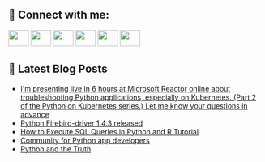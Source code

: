 ## 🔎 Connect with me:
[<img height="32" width="40" src="https://cdn.jsdelivr.net/npm/simple-icons@v5/icons/telegram.svg" />](https://t.me/bullbesh)
[<img height="32" width="40" src="https://cdn.jsdelivr.net/npm/simple-icons@v5/icons/vk.svg" />](https://vk.com/bullbesh)
[<img height="32" width="40" src="https://cdn.jsdelivr.net/npm/simple-icons@v5/icons/twitter.svg" />](https://twitter.com/bullbesh1)
[<img height="32" width="40" src="https://cdn.jsdelivr.net/npm/simple-icons@v5/icons/instagram.svg" />](https://www.instagram.com/bullbesh)
[<img height="32" width="40" src="https://cdn.jsdelivr.net/npm/simple-icons@v5/icons/reddit.svg" />](https://www.reddit.com/user/bullbesh)
[<img height="32" width="40" src="https://cdn.jsdelivr.net/npm/simple-icons@v5/icons/youtube.svg" />](https://www.youtube.com/channel/UCtfjRs6uzgq5mfm8S06WTcg)

## 📕 Latest Blog Posts
<!-- BLOG-POST-LIST:START -->
- [I&#39;m presenting live in 6 hours at Microsoft Reactor online about troubleshooting Python applications, especially on Kubernetes. &lpar;Part 2 of the Python on Kubernetes series.&rpar; Let me know your questions in advance](https://www.reddit.com/r/Python/comments/twpt1m/im_presenting_live_in_6_hours_at_microsoft/)
- [Python Firebird-driver 1.4.3 released](https://www.reddit.com/r/Python/comments/twpopx/python_firebirddriver_143_released/)
- [How to Execute SQL Queries in Python and R Tutorial](https://www.reddit.com/r/Python/comments/twpo9w/how_to_execute_sql_queries_in_python_and_r/)
- [Community for Python app developers](https://www.reddit.com/r/Python/comments/twpbuw/community_for_python_app_developers/)
- [Python and the Truth](https://www.reddit.com/r/Python/comments/twoqza/python_and_the_truth/)
<!-- BLOG-POST-LIST:END -->
